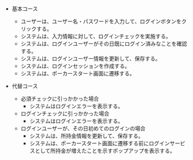 - 基本コース
	- ユーザーは、ユーザー名・パスワードを入力して、ログインボタンをクリックする。
	- システムは、入力情報に対して、ログインチェックを実施する。
	- システムは、ログインユーザーがその日既にログイン済みなことを確認する。
	- システムは、ログインユーザー情報を更新して、保存する。
	- システムは、ログインセッションを作成する。
	- システムは、ポーカースタート画面に遷移する。

- 代替コース
  - 必須チェックに引っかかった場合
    - システムはログインエラーを表示する。
  - ログインチェックに引っかかった場合
    - システムはログインエラーを表示する。
  - ログインユーザーが、その日初めてのログインの場合
    - システムは、所持金情報を更新して、保存する。
    - システムは、ポーカースタート画面に遷移する前にログインサービスとして所持金が増えたことを示すポップアップを表示する。
